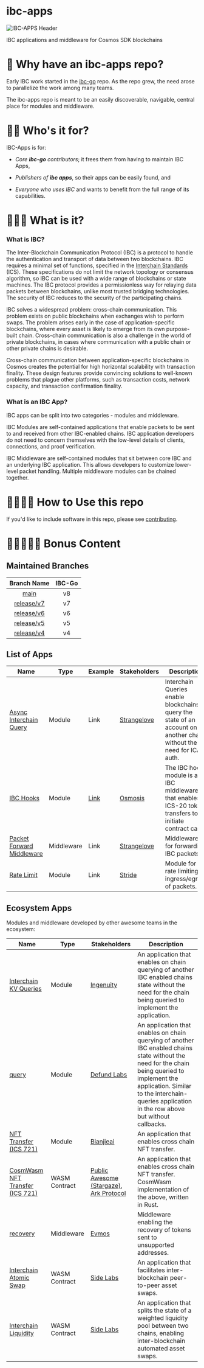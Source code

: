 # ibc-apps

![IBC-APPS Header](ibc-apps.png)

IBC applications and middleware for Cosmos SDK blockchains

🌌 Why have an ibc-apps repo?
================================

Early IBC work started in the [ibc-go](https://github.com/cosmos/ibc-go) repo. As the repo grew, the need arose to parallelize the work among many teams.

The ibc-apps repo is meant to be an easily discoverable, navigable, central place for modules and middleware.

🌌🌌 Who's it for?
===================

IBC-Apps is for:
- _Core **ibc-go** contributors_; it frees them from having to maintain IBC Apps,

- _Publishers of **ibc apps**_, so their apps can be easily found, and

- _Everyone who uses IBC_ and wants to benefit from the full range of its capabilities.


🌌🌌🌌 What is it?
==================

### What is IBC?

The Inter-Blockchain Communication Protocol (IBC) is a protocol to handle the authentication and transport of data between two blockchains. IBC requires a minimal set of functions, specified in the [Interchain Standards](https://github.com/cosmos/ibc/tree/main/spec/ics-001-ics-standard) (ICS). These specifications do not limit the network topology or consensus algorithm, so IBC can be used with a wide range of blockchains or state machines. The IBC protocol provides a permissionless way for relaying data packets between blockchains, unlike most trusted bridging technologies. The security of IBC reduces to the security of the participating chains.

IBC solves a widespread problem: cross-chain communication. This problem exists on public blockchains when exchanges wish to perform swaps. The problem arises early in the case of application-specific blockchains, where every asset is likely to emerge from its own purpose-built chain. Cross-chain communication is also a challenge in the world of private blockchains, in cases where communication with a public chain or other private chains is desirable.

Cross-chain communication between application-specific blockchains in Cosmos creates the potential for high horizontal scalability with transaction finality. These design features provide convincing solutions to well-known problems that plague other platforms, such as transaction costs, network capacity, and transaction confirmation finality.


### What is an IBC App?

IBC apps can be split into two categories - modules and middleware.

IBC Modules are self-contained applications that enable packets to be sent to and received from other IBC-enabled chains.  IBC application developers do not need to concern themselves with the low-level details of clients, connections, and proof verification.

IBC Middleware are self-contained modules that sit between core IBC and an underlying IBC application.  This allows developers to customize lower-level packet handling.  Multiple middleware modules can be chained together.


🌌🌌🌌🌌 How to Use this repo
=============================

If you'd like to include software in this repo, please see [contributing](CONTRIBUTING.md).

🌌🌌🌌🌌🌌 Bonus Content
=============================

## Maintained Branches

|                          **Branch Name**                         | **IBC-Go** |
|:----------------------------------------------------------------:|:----------:|
|            [main](https://github.com/cosmos/ibc-apps)            |     v8     |
| [release/v7](https://github.com/cosmos/ibc-apps/tree/release/v7) |     v7     |
| [release/v6](https://github.com/cosmos/ibc-apps/tree/release/v6) |     v6     |
| [release/v5](https://github.com/cosmos/ibc-apps/tree/release/v5) |     v5     |
| [release/v4](https://github.com/cosmos/ibc-apps/tree/release/v4) |     v4     |

## List of Apps

| Name | Type | Example | Stakeholders | Description |
| ---- | ---- | ------- | ------------ | ----------- |
| [Async Interchain Query](./modules/async-icq/) | Module | Link | [Strangelove](https://github.com/strangelove-ventures/) | Interchain Queries enable blockchains to query the state of an account on another chain without the need for ICA auth. |
| [IBC Hooks](./modules/ibc-hooks/) | Module | [Link](./modules/ibc-hooks/simapp/app.go) | [Osmosis](https://github.com/osmosis-labs) | The IBC hooks module is an IBC middleware that enables ICS-20 token transfers to initiate contract calls. |
| [Packet Forward Middleware](./middleware/packet-forward-middleware) | Middleware | Link | [Strangelove](https://github.com/strangelove-ventures/) | Middleware for forwarding IBC packets. |
| [Rate Limit](./modules/rate-limiting/) | Module | Link | [Stride](https://github.com/Stride-Labs/) | Module for rate limiting ingress/egress of packets. |

## Ecosystem Apps

Modules and middleware developed by other awesome teams in the ecosystem:

| Name | Type | Stakeholders | Description |
| ---- | ---- | ------------ | ----------- |
| [Interchain KV Queries](https://github.com/ingenuity-build/interchain-queries) | Module | [Ingenuity](https://github.com/ingenuity-build) | An application that enables on chain querying of another IBC enabled chains state without the need for the chain being queried to implement the application. |
| [query](https://github.com/defund-labs/defund/tree/main/x/query) | Module | [Defund Labs](https://github.com/defund-labs) | An application that enables on chain querying of another IBC enabled chains state without the need for the chain being queried to implement the application. Similar to the interchain-queries application in the row above but without callbacks. |
| [NFT Transfer (ICS 721)](https://github.com/bianjieai/nft-transfer) | Module | [Bianjieai](https://github.com/bianjieai) | An application that enables cross chain NFT transfer. |
| <!-- markdown-link-check-disable-line --> [CosmWasm NFT Transfer (ICS 721)](https://github.com/public-awesome/cw-ics721) | WASM Contract | [Public Awesome (Stargaze)](https://github.com/public-awesome), [Ark Protocol](https://x.com/ArkProtocol) | An application that enables cross chain NFT transfer. CosmWasm implementation of the above, written in Rust. |
| [recovery](https://github.com/evmos/evmos/tree/v15.0.0/x/recovery) | Middleware | [Evmos](https://github.com/evmos) | Middleware enabling the recovery of tokens sent to unsupported addresses. |
| [Interchain Atomic Swap](https://github.com/sideprotocol/mesh-liquidity-wasm/tree/v0.1.0/contracts/ics100) | WASM Contract | [Side Labs](https://github.com/sideprotocol) | An application that facilitates inter-blockchain peer-to-peer asset swaps. |
| [Interchain Liquidity](https://github.com/sideprotocol/ibcswap-wasm/tree/main/contracts/ics101) | WASM Contract | [Side Labs](https://github.com/sideprotocol) | An application that splits the state of a weighted liquidity pool between two chains, enabling inter-blockchain automated asset swaps. |
